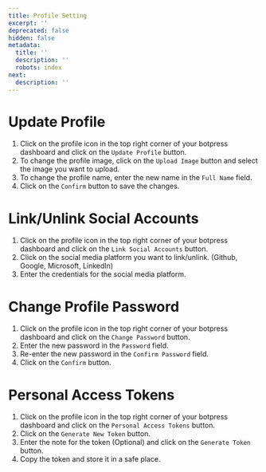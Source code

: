 ```yaml
---
title: Profile Setting
excerpt: ''
deprecated: false
hidden: false
metadata:
  title: ''
  description: ''
  robots: index
next:
  description: ''
---
```

# Update Profile

1. Click on the profile icon in the top right corner of your botpress dashboard and click on the `Update Profile` button.
2. To change the profile image, click on the `Upload Image` button and select the image you want to upload.
3. To change the profile name, enter the new name in the `Full Name` field.
4. Click on the `Confirm` button to save the changes.

# Link/Unlink Social Accounts

1. Click on the profile icon in the top right corner of your botpress dashboard and click on the `Link Social Accounts` button.
2. Click on the social media platform you want to link/unlink. (Github, Google, Microsoft, LinkedIn)
3. Enter the credentials for the social media platform.

# Change Profile Password

1. Click on the profile icon in the top right corner of your botpress dashboard and click on the `Change Password` button.
2. Enter the new password in the `Password` field.
3. Re-enter the new password in the `Confirm Password` field.
4. Click on the `Confirm` button.

# Personal Access Tokens

1. Click on the profile icon in the top right corner of your botpress dashboard and click on the `Personal Access Tokens` button.
2. Click on the `Generate New Token` button.
3. Enter the note for the token (Optional) and click on the `Generate Token` button.
4. Copy the token and store it in a safe place.